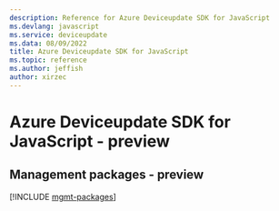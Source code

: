 ```yaml
---
description: Reference for Azure Deviceupdate SDK for JavaScript
ms.devlang: javascript
ms.service: deviceupdate
ms.data: 08/09/2022
title: Azure Deviceupdate SDK for JavaScript
ms.topic: reference
ms.author: jeffish
author: xirzec
---
```

# Azure Deviceupdate SDK for JavaScript - preview

## Management packages - preview
[!INCLUDE [mgmt-packages](deviceupdate-mgmt-index.md)]